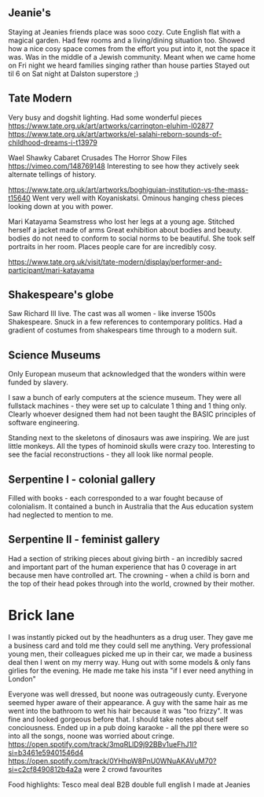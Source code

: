 ## Jeanie's

Staying at Jeanies friends place was sooo cozy. Cute English flat with a magical garden. Had few rooms and a living/dining situation too. Showed how a nice cosy space comes from the effort you put into it, not the space it was.
Was in the middle of a Jewish community. Meant when we came home on Fri night we heard families singing rather than house parties
Stayed out til 6 on Sat night at Dalston superstore ;)

## Tate Modern

Very busy and dogshit lighting.
Had some wonderful pieces
https://www.tate.org.uk/art/artworks/carrington-eluhim-l02877
https://www.tate.org.uk/art/artworks/el-salahi-reborn-sounds-of-childhood-dreams-i-t13979

Wael Shawky Cabaret Crusades The Horror Show Files
https://vimeo.com/148769148
Interesting to see how they actively seek alternate tellings of history.

https://www.tate.org.uk/art/artworks/boghiguian-institution-vs-the-mass-t15640
Went very well with Koyaniskatsi.
Ominous hanging chess pieces looking down at you with power.

Mari Katayama
Seamstress who lost her legs at a young age.
Stitched herself a jacket made of arms
Great exhibition about bodies and beauty.
bodies do not need to conform to social norms to be beautiful.
She took self portraits in her room.
Places people care for are incredibly cosy.

https://www.tate.org.uk/visit/tate-modern/display/performer-and-participant/mari-katayama

## Shakespeare's globe

Saw Richard III live. The cast was all women - like inverse 1500s Shakespeare.
Snuck in a few references to contemporary politics.
Had a gradient of costumes from shakespears time through to a modern suit.

## Science Museums

Only European museum that acknowledged that the wonders within were funded by slavery.

I saw a bunch of early computers at the science museum. They were all fullstack machines - they were set up to calculate 1 thing and 1 thing only. Clearly whoever designed them had not been taught the BASIC principles of software engineering.

Standing next to the skeletons of dinosaurs was awe inspiring. We are just little monkeys. All the types of hominoid skulls were crazy too. Interesting to see the facial reconstructions - they all look like normal people.

## Serpentine I - colonial gallery

Filled with books - each corresponded to a war fought because of colonialism. It contained a bunch in Australia that the Aus education system had neglected to mention to me.

## Serpentine II - feminist gallery

Had a section of striking pieces about giving birth - an incredibly sacred and important part of the human experience that has 0 coverage in art because men have controlled art.
The crowning - when a child is born and the top of their head pokes through into the world, crowned by their mother.

# Brick lane

I was instantly picked out by the headhunters as a drug user. They gave me a business card and told me they could sell me anything. Very professional young men, their colleagues picked me up in their car, we made a business deal then I went on my merry way. Hung out with some models & only fans girlies for the evening. He made me take his insta "if I ever need anything in London"

Everyone was well dressed, but noone was outrageously cunty.
Everyone seemed hyper aware of their appearance.
A guy with the same hair as me went into the bathroom to wet his hair because it was "too frizzy". It was fine and looked gorgeous before that. I should take notes about self conciousness.
Ended up in a pub doing karaoke - all the ppl there were so into all the songs, noone was worried about cringe.
https://open.spotify.com/track/3mqRLlD9j92BBv1ueFhJ1l?si=b3461e59401546d4
https://open.spotify.com/track/0YHhpW8PnU0WNuAKAVuM70?si=c2cf8490812b4a2a
were 2 crowd favourites

Food highlights:
Tesco meal deal
B2B double full english I made at Jeanies
